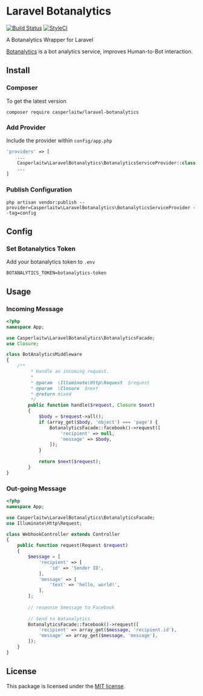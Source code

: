 # Laravel Botanalytics
[![Build Status](https://travis-ci.org/CasperLaiTW/laravel-botanalytics.svg)](https://travis-ci.org/CasperLaiTW/laravel-botanalytics)
[![StyleCI](https://styleci.io/repos/79917842/shield)](https://styleci.io/repos/79917842)

A Botanalytics Wrapper for Laravel

[Botanalytics](https://botanalytics.co/) is a bot analytics service, improves Human-to-Bot interaction.

## Install
### Composer
To get the latest version
```shell
composer require casperlaitw/laravel-botanalytics
```

### Add Provider
Include the provider within `config/app.php`
```php
'providers' => [
    ...
    Casperlaitw\LaravelBotanalytics\BotanalyticsServiceProvider::class,
    ...
]
```

### Publish Configuration
```shell
php artisan vendor:publish --provider=Casperlaitw\LaravelBotanalytics\BotanalyticsServiceProvider --tag=config
```
## Config
### Set Botanalytics Token
Add your botanalytics token to `.env`
```
BOTANALYTICS_TOKEN=botanalytics-token
```

## Usage

### Incoming Message

```php
<?php
namespace App;

use Casperlaitw\LaravelBotanalytics\BotanalyticsFacade;
use Closure;

class BotAnalyticsMiddleware
{
    /**
         * Handle an incoming request.
         *
         * @param  \Illuminate\Http\Request  $request
         * @param  \Closure  $next
         * @return mixed
         */
        public function handle($request, Closure $next)
        {
            $body = $request->all();
            if (array_get($body, 'object') === 'page') {
                BotanalyticsFacade::facebook()->request([
                    'recipient' => null,
                    'message' => $body,
                ]);
            }
    
            return $next($request);
        }
}

```

### Out-going Message
```php
<?php
namespace App;

use Casperlaitw\LaravelBotanalytics\BotanalyticsFacade;
use Illuminate\Http\Request;

class WebhookController extends Controller
{
    public function request(Request $request)
    {
        $message = [
            'recipient' => [
                'id' => 'Sender ID',    
            ],
            'message' => [
                'text' => 'hello, world!',    
            ],
        ];
        
        // response $message to Facebook
        
        // Send to botanalytics
        BotanalyticsFacade::facebook()->request([
            'recipient' => array_get($message, 'recipient.id'),
            'message' => array_get($message, 'message'),
        ]);
    }
}

```

## License
This package is licensed under the [MIT license](https://github.com/CasperLaiTW/laravel-botanalytics/blob/master/LICENSE).